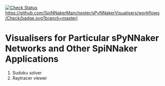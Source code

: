 [![Check Status]()https://github.com/SpiNNakerManchester/sPyNNakerVisualisers/workflows/Check/badge.svg?branch=master)](https://github.com/SpiNNakerManchester/sPyNNakerVisualisers/actions?query=workflow%3A%22Check%22+branch%3Amaster)

Visualisers for Particular sPyNNaker Networks and Other SpiNNaker Applications
==============================================================================

1. Sudoku solver
2. Raytracer viewer
